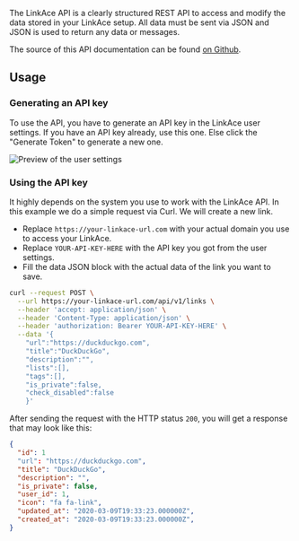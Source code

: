 The LinkAce API is a clearly structured REST API to access and modify the data stored in your LinkAce setup. All data must be sent via JSON and JSON is used to return any data or messages.

The source of this API documentation can be found [on Github](https://github.com/Kovah/LinkAce-API-Docs).

## Usage
### Generating an API key

To use the API, you have to generate an API key in the LinkAce user settings. If you have an API key already, use this one. Else click the "Generate Token" to generate a new one.

![Preview of the user
settings](/images/linkace_settings_api_key.png)

### Using the API key

It highly depends on the system you use to work with the LinkAce API. In this example we do a simple request via Curl. We will create a new link.

* Replace `https://your-linkace-url.com` with your actual domain you use to access your LinkAce.
* Replace `YOUR-API-KEY-HERE` with the API key you got from the user settings.
* Fill the data JSON block with the actual data of the link you want to save.

```bash
curl --request POST \
  --url https://your-linkace-url.com/api/v1/links \
  --header 'accept: application/json' \
  --header 'Content-Type: application/json' \
  --header 'authorization: Bearer YOUR-API-KEY-HERE' \
  --data '{
    "url":"https://duckduckgo.com",
    "title":"DuckDuckGo",
    "description":"",
    "lists":[],
    "tags":[],
    "is_private":false,
    "check_disabled":false
    }'
```
After sending the request with the HTTP status `200`, you will get a response that may look like this:
```json
{
  "id": 1
  "url": "https://duckduckgo.com",
  "title": "DuckDuckGo",
  "description": "",
  "is_private": false,
  "user_id": 1,
  "icon": "fa fa-link",
  "updated_at": "2020-03-09T19:33:23.000000Z",
  "created_at": "2020-03-09T19:33:23.000000Z",
}
```
